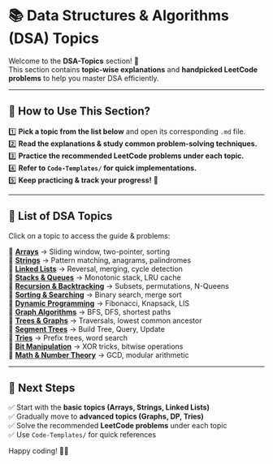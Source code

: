 # 📚 Data Structures & Algorithms (DSA) Topics  

Welcome to the **DSA-Topics** section! 🎯  
This section contains **topic-wise explanations** and **handpicked LeetCode problems** to help you master DSA efficiently.  

---

## **📌 How to Use This Section?**  
1️⃣ **Pick a topic from the list below** and open its corresponding `.md` file.  
2️⃣ **Read the explanations & study common problem-solving techniques.**  
3️⃣ **Practice the recommended LeetCode problems under each topic.**  
4️⃣ **Refer to `Code-Templates/` for quick implementations.**  
5️⃣ **Keep practicing & track your progress!** 🚀  

---

## **📌 List of DSA Topics**  
Click on a topic to access the guide & problems:

🔹 [**Arrays**](LeetCode-Resources/DSA-Topics/Arrays.md) → Sliding window, two-pointer, sorting  
🔹 [**Strings**](/LeetCode-Resources/DSA-Topics/Strings.md) → Pattern matching, anagrams, palindromes  
🔹 [**Linked Lists**](./DSA-Topics/LinkedLists.md) → Reversal, merging, cycle detection  
🔹 [**Stacks & Queues**](./DSA-Topics/Stacks-Queues.md) → Monotonic stack, LRU cache  
🔹 [**Recursion & Backtracking**](./DSA-Topics/Recursion-Backtracking.md) → Subsets, permutations, N-Queens  
🔹 [**Sorting & Searching**](./DSA-Topics/Sorting-Searching.md) → Binary search, merge sort  
🔹 [**Dynamic Programming**](./DSA-Topics/Dynamic-Programming.md) → Fibonacci, Knapsack, LIS  
🔹 [**Graph Algorithms**](./DSA-Topics/Graph-Algorithms.md) → BFS, DFS, shortest paths  
🔹 [**Trees & Graphs**](./DSA-Topics/Trees-Graphs.md) → Traversals, lowest common ancestor  
🔹 [**Segment Trees**](./DSA-Topics/Segment-Trees.md) → Build Tree, Query, Update  
🔹 [**Tries**](./DSA-Topics/Tries.md) → Prefix trees, word search  
🔹 [**Bit Manipulation**](./DSA-Topics/Bit-Manipulation.md) → XOR tricks, bitwise operations  
🔹 [**Math & Number Theory**](./DSA-Topics/Math.md) → GCD, modular arithmetic  

---

## **📌 Next Steps**  
✅ Start with the **basic topics (Arrays, Strings, Linked Lists)**  
✅ Gradually move to **advanced topics (Graphs, DP, Tries)**  
✅ Solve the recommended **LeetCode problems** under each topic  
✅ Use `Code-Templates/` for quick references  

Happy coding! 🚀🔥  

